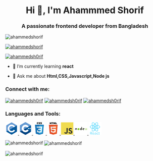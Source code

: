 <h1 align="center">Hi 👋, I'm Ahammmed Shorif</h1>
<h3 align="center">A passionate frontend developer from Bangladesh</h3>

<p align="left"> <img src="https://komarev.com/ghpvc/?username=ahammedshorif&label=Profile%20views&color=0e75b6&style=flat" alt="ahammedshorif" /> </p>

<p align="left"> <a href="https://github.com/ryo-ma/github-profile-trophy"><img src="https://github-profile-trophy.vercel.app/?username=ahammedshorif" alt="ahammedshorif" /></a> </p>

<p align="left"> <a href="https://twitter.com/ahammedsh0rif" target="blank"><img src="https://img.shields.io/twitter/follow/ahammedsh0rif?logo=twitter&style=for-the-badge" alt="ahammedsh0rif" /></a> </p>

- 🌱 I’m currently learning **react**

- 💬 Ask me about **Html,CSS,Javascript,Node js**

<h3 align="left">Connect with me:</h3>
<p align="left">
<a href="https://twitter.com/ahammedsh0rif" target="blank"><img align="center" src="https://raw.githubusercontent.com/rahuldkjain/github-profile-readme-generator/master/src/images/icons/Social/twitter.svg" alt="ahammedsh0rif" height="30" width="40" /></a>
<a href="https://linkedin.com/in/ahammedsh0rif" target="blank"><img align="center" src="https://raw.githubusercontent.com/rahuldkjain/github-profile-readme-generator/master/src/images/icons/Social/linked-in-alt.svg" alt="ahammedsh0rif" height="30" width="40" /></a>
<a href="https://instagram.com/ahammedsh0rif" target="blank"><img align="center" src="https://raw.githubusercontent.com/rahuldkjain/github-profile-readme-generator/master/src/images/icons/Social/instagram.svg" alt="ahammedsh0rif" height="30" width="40" /></a>
</p>

<h3 align="left">Languages and Tools:</h3>
<p align="left"> <a href="https://www.cprogramming.com/" target="_blank" rel="noreferrer"> <img src="https://raw.githubusercontent.com/devicons/devicon/master/icons/c/c-original.svg" alt="c" width="40" height="40"/> </a> <a href="https://www.w3schools.com/cpp/" target="_blank" rel="noreferrer"> <img src="https://raw.githubusercontent.com/devicons/devicon/master/icons/cplusplus/cplusplus-original.svg" alt="cplusplus" width="40" height="40"/> </a> <a href="https://www.w3schools.com/css/" target="_blank" rel="noreferrer"> <img src="https://raw.githubusercontent.com/devicons/devicon/master/icons/css3/css3-original-wordmark.svg" alt="css3" width="40" height="40"/> </a> <a href="https://www.w3.org/html/" target="_blank" rel="noreferrer"> <img src="https://raw.githubusercontent.com/devicons/devicon/master/icons/html5/html5-original-wordmark.svg" alt="html5" width="40" height="40"/> </a> <a href="https://developer.mozilla.org/en-US/docs/Web/JavaScript" target="_blank" rel="noreferrer"> <img src="https://raw.githubusercontent.com/devicons/devicon/master/icons/javascript/javascript-original.svg" alt="javascript" width="40" height="40"/> </a> <a href="https://nodejs.org" target="_blank" rel="noreferrer"> <img src="https://raw.githubusercontent.com/devicons/devicon/master/icons/nodejs/nodejs-original-wordmark.svg" alt="nodejs" width="40" height="40"/> </a> <a href="https://reactjs.org/" target="_blank" rel="noreferrer"> <img src="https://raw.githubusercontent.com/devicons/devicon/master/icons/react/react-original-wordmark.svg" alt="react" width="40" height="40"/> </a> </p>

<p><img align="left" src="https://github-readme-stats.vercel.app/api/top-langs?username=ahammedshorif&show_icons=true&locale=en&layout=compact" alt="ahammedshorif" /></p>

<p>&nbsp;<img align="center" src="https://github-readme-stats.vercel.app/api?username=ahammedshorif&show_icons=true&locale=en" alt="ahammedshorif" /></p>

<p><img align="center" src="https://github-readme-streak-stats.herokuapp.com/?user=ahammedshorif&" alt="ahammedshorif" /></p>
